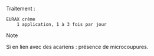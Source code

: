 Traitement :

```
EURAX crème
	1 application, 1 à 3 fois par jour
```

> [!NOTE]
> Si en lien avec des acariens : présence de microcoupures.
